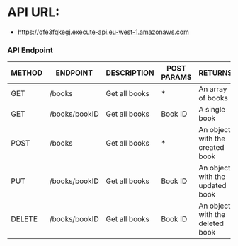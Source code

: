 # API URL:
- https://qfe3fqkegj.execute-api.eu-west-1.amazonaws.com

### API Endpoint

| METHOD | ENDPOINT      | DESCRIPTION   | POST PARAMS | RETURNS                         |
| ------ | ------------- | ------------- | ----------- | ------------------------------- |
| GET    | /books        | Get all books | *           | An array of books               |
| GET    | /books/bookID | Get all books | Book ID     | A single book                   |
| POST   | /books        | Get all books | *           | An object with the created book |
| PUT    | /books/bookID | Get all books | Book ID     | An object with the updated book |
| DELETE | /books/bookID | Get all books | Book ID     | An object with the deleted book |

